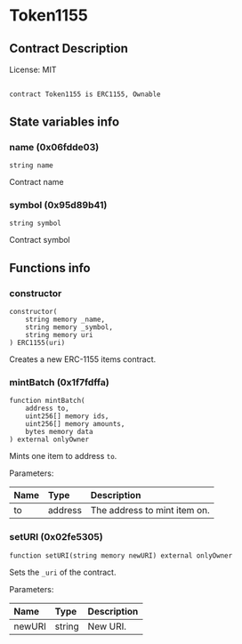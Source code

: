 # Token1155

## Contract Description


License: MIT

## 

```solidity
contract Token1155 is ERC1155, Ownable
```


## State variables info

### name (0x06fdde03)

```solidity
string name
```

Contract name
### symbol (0x95d89b41)

```solidity
string symbol
```

Contract symbol
## Functions info

### constructor

```solidity
constructor(
    string memory _name,
    string memory _symbol,
    string memory uri
) ERC1155(uri)
```

Creates a new ERC-1155 items contract.
### mintBatch (0x1f7fdffa)

```solidity
function mintBatch(
    address to,
    uint256[] memory ids,
    uint256[] memory amounts,
    bytes memory data
) external onlyOwner
```

Mints one item to address `to`.


Parameters:

| Name | Type    | Description                  |
| :--- | :------ | :--------------------------- |
| to   | address | The address to mint item on. |

### setURI (0x02fe5305)

```solidity
function setURI(string memory newURI) external onlyOwner
```

Sets the `_uri` of the contract.


Parameters:

| Name   | Type   | Description |
| :----- | :----- | :---------- |
| newURI | string | New URI.    |
